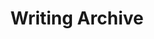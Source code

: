 ---
permalink: /archive/
title: Writing Archive
eleventyNavigation:
  key: Writing
  order: 3
changefreq: weekly
sections: 
  - type: intro
    heading: "Writing archives"
    subheading: "Writing is one of my favorite hobbies. You can find some of what I've shared online here."
  # - type: entries
  #   heading: "Featured articles"
  #   spacing: 10
  #   orientation: horizontal
  #   columns: 2
  #   items: 
  #     from: featured
  #     limit: 2
  - type: entries
    heading: "All articles"
    spacing: 10
    orientation: archive
    items: 
      from: posts
      limit: -100
  - type: newsletter
    spacing: 10
---